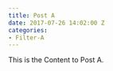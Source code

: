 ```yaml
---
title: Post A
date: 2017-07-26 14:02:00 Z
categories:
- Filter-A
---
```


This is the Content to Post A.